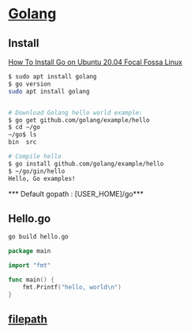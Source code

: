 # [Golang](https://golang.org/)

## Install
[How To Install Go on Ubuntu 20.04 Focal Fossa Linux](https://linuxconfig.org/how-to-install-go-on-ubuntu-20-04-focal-fossa-linux)

```bash
$ sudo apt install golang
$ go version
sudo apt install golang


# Download Golang hello world example:
$ go get github.com/golang/example/hello
$ cd ~/go
~/go$ ls
bin  src

# Compile hello
$ go install github.com/golang/example/hello
$ ~/go/gin/hello
Hello, Go examples!
```

*** Default gopath : \[USER_HOME\]/go*** 

## Hello.go

```bash
go build hello.go
```

```go
package main

import "fmt"

func main() {
	fmt.Printf("hello, world\n")
}
```


## [filepath](https://golang.org/pkg/path/filepath/)

